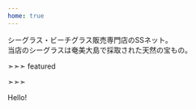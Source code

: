 ```yaml
---
home: true
---
```


<div class="banner">
シーグラス・ビーチグラス販売専門店のSSネット。<br>
当店のシーグラスは奄美大島で採取された天然の宝もの。
</div>

➣➣➣ featured
<!-- アイコン：order, 注文! -->


<!-- アイコン：heart, オリジナルフレームキット説明 -->


<!-- アイコン：info, 見出し -->


<!-- アイコン：ssnet, SSネット -->
➣➣➣

<div class="extra">
Hello!
</div>
